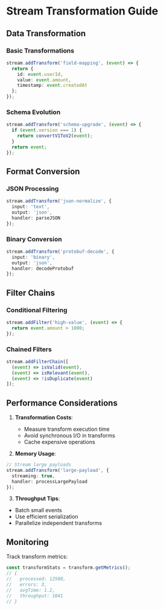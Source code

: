 # Stream Transformation Guide

## Data Transformation
### Basic Transformations
```typescript
stream.addTransform('field-mapping', (event) => {
  return {
    id: event.userId,
    value: event.amount,
    timestamp: event.createdAt
  };
});
```

### Schema Evolution
```typescript
stream.addTransform('schema-upgrade', (event) => {
  if (event.version === 1) {
    return convertV1ToV2(event);
  }
  return event;
});
```

## Format Conversion
### JSON Processing
```typescript
stream.addTransform('json-normalize', {
  input: 'text',
  output: 'json',
  handler: parseJSON
});
```

### Binary Conversion
```typescript
stream.addTransform('protobuf-decode', {
  input: 'binary',
  output: 'json',
  handler: decodeProtobuf
});
```

## Filter Chains
### Conditional Filtering
```typescript
stream.addFilter('high-value', (event) => {
  return event.amount > 1000;
});
```

### Chained Filters
```typescript
stream.addFilterChain([
  (event) => isValid(event),
  (event) => isRelevant(event),
  (event) => !isDuplicate(event)
]);
```

## Performance Considerations
1. **Transformation Costs**:
   - Measure transform execution time
   - Avoid synchronous I/O in transforms
   - Cache expensive operations

2. **Memory Usage**:
```typescript
// Stream large payloads
stream.addTransform('large-payload', {
  streaming: true,
  handler: processLargePayload
});
```

3. **Throughput Tips**:
- Batch small events
- Use efficient serialization
- Parallelize independent transforms

## Monitoring
Track transform metrics:
```typescript
const transformStats = transform.getMetrics();
// {
//   processed: 12500,
//   errors: 3,
//   avgTime: 1.2,
//   throughput: 1041
// }